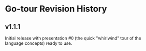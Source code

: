 # Go-tour Revision History
## v1.1.1
Initial release with presentation #0 (the quick "whirlwind" tour of the language concepts) ready to use.
